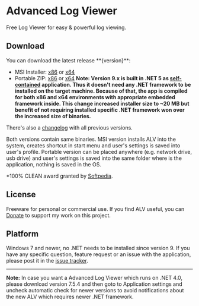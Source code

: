 # Advanced Log Viewer
Free Log Viewer for easy & powerful log viewing.

## Download
<!--GENERATED LINKS BEGIN-->You can download the latest release **{version}**:
* MSI Installer: [x86](https://github.com/Scarfsail/AdvancedLogViewer/releases/download/10.0.1/AdvancedLogViewer_10.0.1_win-x86.msi) or [x64](https://github.com/Scarfsail/AdvancedLogViewer/releases/download/10.0.1/AdvancedLogViewer_10.0.1_win-x64.msi)
* Portable ZIP: [x86](https://github.com/Scarfsail/AdvancedLogViewer/releases/download/10.0.1/AdvancedLogViewer_10.0.1_win-x86.zip) or [x64](https://github.com/Scarfsail/AdvancedLogViewer/releases/download/10.0.1/AdvancedLogViewer_10.0.1_win-x64.zip)<!--GENERATED LINKS END-->
**Note: Version 9.x is built in .NET 5 as [self-contained](https://docs.microsoft.com/en-us/dotnet/core/deploying/#publish-self-contained) application. Thus it doesn't need any .NET framework to be installed on the target machine. Because of that, the app is compiled for both x86 and x64 environments with appropriate embedded framework inside. This change increased installer size to ~20 MB but benefit of not requiring installed specific .NET framework won over the increased size of binaries.**

There's also a [changelog](Release/History.md) with all previous versions.

Both versions contain same binaries. MSI version installs ALV into the system, creates shortcut in start menu and user's settings is saved into user's profile. Portable version can be placed anywhere (e.g. network drive, usb drive) and user's settings is saved into the same folder where is the application, nothing is saved in the OS.

*100% CLEAN award granted by [Softpedia](http://www.softpedia.com/progClean/ALV-Advanced-Log-Viewer-Clean-219121.html).

## License
Freeware for personal or commercial use. If you find ALV useful, you can [Donate](http://salplachta.net/AdvancedLogViewer/Donate.aspx) to support my work on this project.

## Platform
Windows 7 and newer, no .NET needs to be installed since version 9.
If you have any specific question, feature request or an issue with the application, please post it in the [issue tracker](https://github.com/Scarfsail/AdvancedLogViewer/issues).

---

**Note:** In case you want a Advanced Log Viewer which runs on .NET 4.0, please download version 7.5.4 and then goto to Application settings and uncheck automatic check for newer versions to avoid notifications about the new ALV which requires newer .NET framework. 
